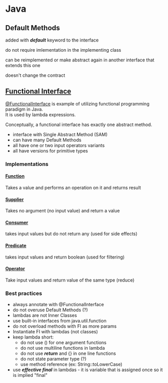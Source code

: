 # Java

## Default Methods

added with _**default**_ keyword to the interface

do not require imlementation in the implementing class

can be reimplemented or make abstract again in another interface that extends this one

doesn't change the contract

## [Functional Interface](https://docs.oracle.com/javase/8/docs/api/java/util/function/package-summary.html)

[@FunctionalInterface](https://docs.oracle.com/javase/8/docs/api/java/lang/FunctionalInterface.html) is example of utilizing functional programming paradigm in Java.\
It is used by lambda expressions.

Conceptually, a functional interface has exactly one abstract method.

* interface with Single Abstract Method (SAM)
* can have many Default Methods
* all have one or two input operators variants
* all have versions for primitive types

### Implementations

#### [Function](https://docs.oracle.com/javase/8/docs/api/java/util/function/Function.html)

Takes a value and performs an operation on it and returns result

#### [Supplier](https://docs.oracle.com/javase/8/docs/api/java/util/function/Supplier.html)

Takes no argument (no input value) and return a value

#### [Consumer](https://docs.oracle.com/javase/8/docs/api/java/util/function/Consumer.html)

takes input values but do not return any (used for side effects)

#### [Predicate](https://docs.oracle.com/javase/8/docs/api/java/util/function/Predicate.html)

takes input values and return boolean (used for filtering)

#### [Operator](https://docs.oracle.com/javase/8/docs/api/java/util/function/BinaryOperator.html)

Take input values and return value of the same type (reduce)

### Best practices

* always annotate with @FunctionalInterface
* do not overuse Default Methods (?)
* lambdas are not Inner Classes
* use built-in interfaces from java.util.function
* do not overload methods with FI as more params
* Instantiate FI with lambdas (not classes)
* keep lambda short:
  * do not use () for one argument functions
  * do not use multiline functions in lambda
  * do not use _**return**_ and {} in one line functions
  * do not state parameter type (?)
  * use method reference (ex: String::toLowerCase)
* use _**effective final**_ in lambdas - it is variable that is assigned once so it is implied "final"
